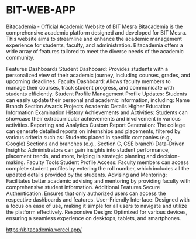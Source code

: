 # BIT-WEB-APP
Bitacademia - Official Academic Website of BIT Mesra
Bitacademia is the comprehensive academic platform designed and developed for BIT Mesra. This website aims to streamline and enhance the academic management experience for students, faculty, and administration. Bitacademia offers a wide array of features tailored to meet the diverse needs of the academic community.

Features
Dashboards
Student Dashboard: Provides students with a personalized view of their academic journey, including courses, grades, and upcoming deadlines.
Faculty Dashboard: Allows faculty members to manage their courses, track student progress, and communicate with students efficiently.
Student Profile Management
Profile Updates: Students can easily update their personal and academic information, including:
Name
Branch
Section
Awards
Projects
Academic Details
Higher Education Information
Examination History
Achievements and Activities: Students can showcase their extracurricular achievements and involvement in various activities.
Reporting and Analytics
Custom Report Generation: The college can generate detailed reports on internships and placements, filtered by various criteria such as:
Students placed in specific companies (e.g., Google)
Sections and branches (e.g., Section C, CSE branch)
Data-Driven Insights: Administrators can gain insights into student performance, placement trends, and more, helping in strategic planning and decision-making.
Faculty Tools
Student Profile Access: Faculty members can access complete student profiles by entering the roll number, which includes all the updated details provided by the students.
Advising and Mentoring: Facilitates better academic advising and mentoring by providing faculty with comprehensive student information.
Additional Features
Secure Authentication: Ensures that only authorized users can access the respective dashboards and features.
User-Friendly Interface: Designed with a focus on ease of use, making it simple for all users to navigate and utilize the platform effectively.
Responsive Design: Optimized for various devices, ensuring a seamless experience on desktops, tablets, and smartphones.

https://bitacademia.vercel.app/
